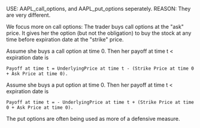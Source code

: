 USE: AAPL_call_options, and AAPL_put_options seperately. 
REASON: They are very different. 

We focus more on call options: The trader buys call options at the "ask" price. It gives her the option (but not the obligation) 
to buy the stock at any time before expiration date at the "strike" price. 

Assume she buys a call option at time 0. Then her payoff at time t < expiration date is 
```
Payoff at time t = UnderlyingPrice at time t - (Strike Price at time 0 + Ask Price at time 0). 
```
Assume she buys a put option at time 0. Then her payoff at time t < expiration date is 
```
Payoff at time t = - UnderlyingPrice at time t + (Strike Price at time 0 + Ask Price at time 0). 
```
The put options are often being used as more of a defensive measure. 
